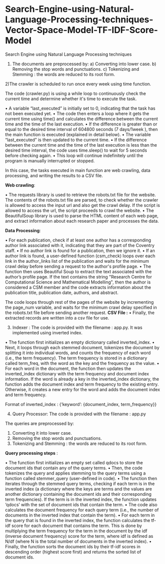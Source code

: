 # Search-Engine-using-Natural-Language-Processing-techniques-Vector-Space-Model-TF-IDF-Score-Model
Search Engine using Natural Language Processing techniques

1) The documents are preprocessed by:
a)	Converting into lower case.
b)	Removing the stop words and punctuations.
c)	Tokenizing and Stemming :  the words are reduced to its root form.


2)The crawler is scheduled to run once every week using time function. 

The code (crawler.py) is using a while loop to continuously check the current time and determine whether it's time to execute the task. 

•	A variable “last_executed” is initially set to 0, indicating that the task has not been executed yet. 
•	The code then enters a loop where it gets the current time using time() and calculates the difference between the current time and the time of the last execution. 
•	If the difference is greater than or equal to the desired time interval of  604800 seconds (7 days/1week ), then the main function is executed (explained in detail below).
•	The variable “last_executed” is then updated to the current time.
•	If the difference between the current time and the time of the last execution is less than the desired time interval, the code uses time.sleep() to wait for 5 seconds before checking again. 
•	This loop will continue indefinitely until the program is manually interrupted or stopped.

In this case, the tasks executed in main function are web crawling, data processing, and writing the results to a CSV file.

**Web crawling**:

•	The requests library is used to retrieve the robots.txt file for the website. The contents of the robots.txt file are parsed, to check whether the crawler is allowed to access the input url and also get the crawl delay. If the script is allowed to access the url, the script proceeds to crawl the website. 
•	The BeautifulSoup library is used to parse the HTML content of each web page, and extract information about each research paper and processes the data.

**Data Processing**:

•	For each publication, check if at least one author  has a corresponding author link associated with it, indicating that they are part of the Coventry staff. 
•	If no author link is found for a publication, then we ignore it.
•	If an author link is found, a user-defined function (csm_check) loops over each link in the author_links list of the publication and waits for the minimum crawl delay before sending a request to the author's profile page. 
•	The function then uses Beautiful Soup to extract the text associated with the author’s profile page. If the text contains the string "Research Centre for Computational Science and Mathematical Modelling", then the author is considered a CSM member and the code extracts information about the publication title, publication date, authors, and abstract.

The code loops through rest of the pages of the website by incrementing the page_num variable, and waits for the minimum crawl delay specified in the robots.txt file before sending another request.
**CSV File :**
•	Finally, the extracted records are written into a csv file for use. 

3) Indexer : The code is provided  with the filename : app.py. It was implemented using inverted index.

•	The function first initializes an empty dictionary called inverted_index. 
•	Next, it loops through each stemmed document, tokenizes the document by splitting it into individual words, and counts the frequency of each word (i.e., the term frequency). The term frequency is stored in a dictionary called term_freq, with the word as the key and the frequency as the value.
•	For each word in the document, the function then updates the inverted_index dictionary with the term frequency and document index information. If the word is already a key in the inverted_index dictionary, the function adds the document index and term frequency to the existing entry. Otherwise, it creates a new entry for the word and adds the document index and term frequency.

Format of inverted_index : {‘keyword’: {document_index, term_frequency}}

4) Query Processor: The code is provided  with the filename : app.py

The queries are preprocessed by:
1)	Converting it into lower case.
2)	Removing the stop words and punctuations.
3)	Tokenizing and Stemming :  the words are reduced to its root form.

**Query processing steps** :

•	The function first initializes an empty set called qdocs to store the document ids that contain any of the query terms. 
•	Then, the code tokenizes the query and applies stemming to the query terms using a function called stemmer_query (user-defined in code).
•	The function then iterates through the stemmed query terms, checking if each term is in the inverted index (a dictionary where the keys are terms and the values are another dictionary containing the document ids and their corresponding term frequencies). If the term is in the inverted index, the function updates ‘qdocs’ with the set of document ids that contain the term.
•	The code also calculates the document frequency for each query term (i.e., the number of documents in the inverted index that contain the term). 
•	For each term in the query that is found in the inverted index, the function calculates the tf-idf score for each document that contains the term. This is done by multiplying the term frequency for the term in the document by the idf (inverse document frequency) score for the term, where idf is defined as N/df (where N is the total number of documents in the inverted index). 
•	Finally, the function sorts the document ids by their tf-idf scores in descending order (highest score first) and returns the sorted list of document ids.
